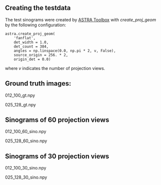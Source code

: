 ## Creating the testdata
The test sinograms were created by [ASTRA Toolbox](https://www.astra-toolbox.com/) with *create_proj_geom* by the following configuration:
```
astra.create_proj_geom(
    'fanflat', 
    det_width = 1.0, 
    det_count = 384, 
    angles = np.linspace(0.0, np.pi * 2, v, False), 
    source_origin = 256. * 2, 
    origin_det = 0.0)
```
where *v* indicates the number of projection views.

## Ground truth images:
012_100_gt.npy

025_128_gt.npy

## Sinograms of 60 projection views
012_100_60_sino.npy 

025_128_60_sino.npy

## Sinograms of 30 projection views
012_100_30_sino.npy 

025_128_30_sino.npy


